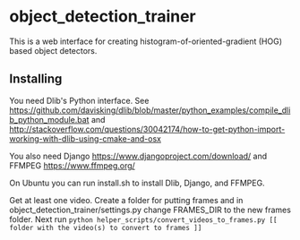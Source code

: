 # object_detection_trainer
This is a web interface for creating histogram-of-oriented-gradient (HOG) based object detectors.

## Installing
You need Dlib's Python interface. See https://github.com/davisking/dlib/blob/master/python_examples/compile_dlib_python_module.bat and http://stackoverflow.com/questions/30042174/how-to-get-python-import-working-with-dlib-using-cmake-and-osx

You also need Django https://www.djangoproject.com/download/ and FFMPEG https://www.ffmpeg.org/

On Ubuntu you can run install.sh to install Dlib, Django, and FFMPEG. 

Get at least one video. Create a folder for putting frames and in object_detection_trainer/settings.py change FRAMES_DIR to the new frames folder. Next run `python helper_scripts/convert_videos_to_frames.py [[ folder with the video(s) to convert to frames ]]`

